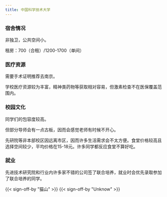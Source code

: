 ```yaml
---
title: 中国科学技术大学
---
```


### 宿舍情况
非独卫，公共空间小。

租房：700（合租）/1200-1700（单间）

### 医疗资源

需要手术证明推荐去南京。

学校医疗资源较为丰富，精神类药物等获取相对容易，但激素检查不在医保覆盖范围内。

### 校园文化

同学们的包容度较高。

但部分导师会有一点古板，因而会感觉老师有时候不开心。

先研院等非本部校区因远离市区，因而许多生活需求会不太方便。食堂价格较高且选择空间较少，平均价格在15-18元。许多同学都反应食堂不算好吃。

### 就业

先进技术研究院和行业内许多家不错的公司签了联合培养，就业时会优先录取参加了联合培养的同学。

{{< sign-off-by "猫山" >}}
{{< sign-off-by "Unknow" >}}